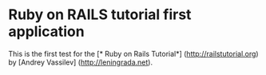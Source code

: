 # Ruby on RAILS tutorial first application

This is the first test for the [* Ruby on Rails Tutorial*] (http://railstutorial.org) by [Andrey Vassilev] (http://leningrada.net).